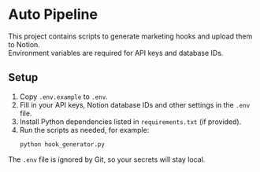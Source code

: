# Auto Pipeline

This project contains scripts to generate marketing hooks and upload them to Notion.  
Environment variables are required for API keys and database IDs.

## Setup
1. Copy `.env.example` to `.env`.
2. Fill in your API keys, Notion database IDs and other settings in the `.env` file.
3. Install Python dependencies listed in `requirements.txt` (if provided).
4. Run the scripts as needed, for example:
   ```bash
   python hook_generator.py
   ```

The `.env` file is ignored by Git, so your secrets will stay local.
